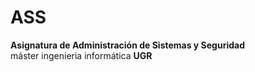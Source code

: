 # ASS
**Asignatura de Administración de Sistemas y Seguridad**  
máster ingenieria informática **UGR**

